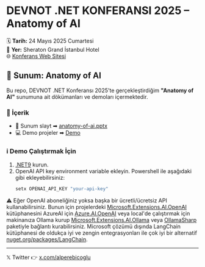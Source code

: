 # DEVNOT .NET KONFERANSI 2025 – Anatomy of AI

🗓️ **Tarih:** 24 Mayıs 2025 Cumartesi  
📍 **Yer:** Sheraton Grand İstanbul Hotel  
🌐 [Konferans Web Sitesi](https://dotnet.devnot.com/)

## 🎤 Sunum: Anatomy of AI

Bu repo, DEVNOT .NET Konferansı 2025'te gerçekleştirdiğim **"Anatomy of AI"** sunumuna ait dökümanları ve demoları içermektedir.

### 📖 İçerik

- 📑 Sunum slayt ➡ [anatomy-of-ai.pptx](https://github.com/ebicoglu/devnot_dotnet_25_konf/blob/main/anatomy-of-ai.pptx)
- 💻 Demo projeler ➡ [Demo](https://github.com/ebicoglu/devnot_dotnet_25_konf/tree/main/Demo)


### ℹ Demo Çalıştırmak İçin
1. [.NET9](https://dotnet.microsoft.com/en-us/download/dotnet/9.0) kurun.
2. OpenAI API key environment variable ekleyin. Powershell ile aşağıdaki gibi ekleyebilirsiniz:
     ```bash
     setx OPENAI_API_KEY "your-api-key"
     ```

⚠ Eğer OpenAI aboneliğiniz yoksa başka bir ücretli/ücretsiz API kullanabilirsiniz. Bunun için projelerdeki [Microsoft.Extensions.AI.OpenAI](https://www.nuget.org/packages/Microsoft.Extensions.AI.OpenAI/) kütüphanesini AzureAI için [Azure.AI.OpenAI](https://www.nuget.org/packages/Azure.AI.OpenAI) veya local'de çalıştırmak için makinanıza Ollama kurup [Microsoft.Extensions.AI.Ollama](https://www.nuget.org/packages/Microsoft.Extensions.AI.Ollama/) veya [OllamaSharp](https://www.nuget.org/packages/OllamaSharp) paketiyle bağlantı kurabilirsiniz. Microsoft çözümü dışında LangChain kütüphanesi de oldukça iyi ve zengin entegrasyonları ile çok iyi bir alternatif [nuget.org/packages/LangChain](https://www.nuget.org/packages/LangChain/).


---

𝕏 Twitter 👉 [x.com/alperebicoglu](https://x.com/alperebicoglu)
